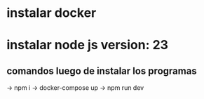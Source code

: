 # instalar docker

# instalar node js version: 23

## comandos luego de instalar los programas

-> npm i
-> docker-compose up
-> npm run dev
